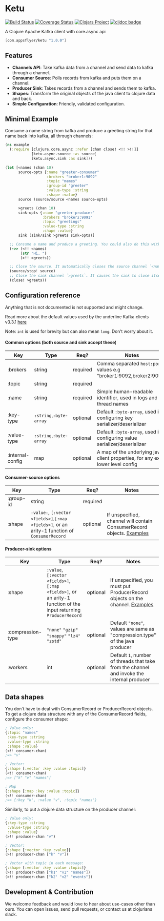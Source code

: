 # Ketu

[![Build Status](https://img.shields.io/github/workflow/status/appsflyer/ketu/Build?event=push&branch=master&label=build)](https://github.com/appsflyer/ketu/actions)
[![Coverage Status](https://coveralls.io/repos/github/AppsFlyer/ketu/badge.svg?branch=master)](https://coveralls.io/github/AppsFlyer/ketu?branch=master)
[![Clojars Project](https://img.shields.io/clojars/v/com.appsflyer/ketu.svg)](https://clojars.org/com.appsflyer/ketu)
[![cljdoc badge](https://cljdoc.org/badge/com.appsflyer/ketu)](https://cljdoc.org/d/com.appsflyer/ketu/CURRENT)

A Clojure Apache Kafka client with core.async api

```clojure
[com.appsflyer/ketu "1.0.0"]
```

## Features

* **Channels API**: Take kafka data from a channel and send data to kafka through a channel.
* **Consumer Source**: Polls records from kafka and puts them on a channel.
* **Producer Sink**: Takes records from a channel and sends them to kafka.
* **Shapes**: Transform the original objects of the java client to clojure data and back.
* **Simple Configuration**: Friendly, validated configuration.

## Minimal Example

Consume a name string from kafka and produce a greeting string for that name back into kafka, all through channels:

```clojure
(ns example
  (:require [clojure.core.async :refer [chan close! <!! >!!]]
            [ketu.async.source :as source]
            [ketu.async.sink :as sink]))
  
(let [<names (chan 10)
      source-opts {:name "greeter-consumer"
                   :brokers "broker1:9092"
                   :topic "names"
                   :group-id "greeter"
                   :value-type :string
                   :shape :value}
      source (source/source <names source-opts)

      >greets (chan 10)
      sink-opts {:name "greeter-producer"
                 :brokers "broker2:9091"
                 :topic "greetings"
                 :value-type :string
                 :shape :value}
      sink (sink/sink >greets sink-opts)]

  ;; Consume a name and produce a greeting. You could also do this with e.g. clojure.core.async/pipeline.
  (->> (<!! <names)
       (str "Hi, ")
       (>!! >greets))

  ;; Close the source. It automatically closes the source channel `<names`.
  (source/stop! source)
  ;; Close the sink channel `>greets`. It causes the sink to close itself as a consequence.
  (close! >greets))
```

## Configuration reference

Anything that is not documented is not supported and might change.

Read more about the default values used by the underline Kafka clients v3.3.1 [here](https://kafka.apache.org/33/documentation.html)

Note: `int` is used for brevity but can also mean `long`. Don't worry about it.

#### Common options (both source and sink accept these)
| Key | Type | Req? | Notes |
|-----|------|------|-------|
| :brokers | string | required | Comma separated `host:port` values e.g "broker1:9092,broker2:9092" |
| :topic | string | required |  |
| :name | string | required | Simple human-readable identifier, used in logs and thread names |
| :key-type | `:string`,`:byte-array` | optional | Default `:byte-array`, used in configuring key serializer/deserializer |
| :value-type | `:string`,`:byte-array` | optional | Default `:byte-array`, used in configuring value serializer/deserializer |
| :internal-config | map | optional | A map of the underlying java client properties, for any extra lower level config |

#### Consumer-source options
| Key | Type | Req? | Notes |
|-----|------|------|-------|
| :group-id | string | required |  |
| :shape | `:value:`, `[:vector <fields>]`,`[:map <fields>]`, or an arity-1 function of `ConsumerRecord` | optional | If unspecified, channel will contain ConsumerRecord objects. [Examples](#data-shapes) |

#### Producer-sink options
| Key | Type | Req? | Notes |
|-----|------|------|-------|
| :shape | `:value`, `[:vector <fields>]`,`[:map <fields>]`, or an arity-1 function of the input returning `ProducerRecord` | optional | If unspecified, you must put ProducerRecord objects on the channel. [Examples](#data-shapes) |
| :compression-type | `"none"` `"gzip"` `"snappy"` `"lz4"` `"zstd"` | optional | Default `"none"`, values are same as "compression.type" of the java producer |
| :workers | int | optional | Default `1`, number of threads that take from the channel and invoke the internal producer |

## Data shapes

You don't have to deal with ConsumerRecord or ProducerRecord objects.<br>
To get a clojure data structure with any of the ConsumerRecord fields, configure the consumer shape:
```clojure
; Value only:
{:topic "names"
 :key-type :string
 :value-type :string
 :shape :value}
(<!! consumer-chan)
;=> "v"

; Vector:
{:shape [:vector :key :value :topic]}
(<!! consumer-chan)
;=> ["k" "v" "names"]

; Map
{:shape [:map :key :value :topic]}
(<!! consumer-chan)
;=> {:key "k", :value "v", :topic "names"}
```
Similarly, to put a clojure data structure on the producer channel:
```clojure
; Value only:
{:key-type :string
 :value-type :string
 :shape :value}
(>!! producer-chan "v")

; Vector:
{:shape [:vector :key :value]}
(>!! producer-chan ["k" "v"])

; Vector with topic in each message:
{:shape [:vector :key :value :topic]}
(>!! producer-chan ["k1" "v1" "names"])
(>!! producer-chan ["k2" "v2" "events"])
```

## Development & Contribution

We welcome feedback and would love to hear about use-cases other than ours. You can open issues, send pull requests,
or contact us at clojurians slack.
